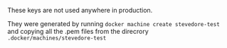 These keys are not used anywhere in production.

They were generated by running `docker machine create stevedore-test` and copying all the .pem files from the direcrory `.docker/machines/stevedore-test`
